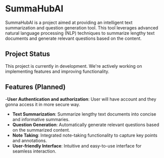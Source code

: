 
# SummaHubAI

SummaHubAI is a project aimed at providing an intelligent text summarization and question generation tool. This tool leverages advanced natural language processing (NLP) techniques to summarize lengthy text documents and generate relevant questions based on the content.

## Project Status

This project is currently in development. We're actively working on implementing features and improving functionality.

## Features (Planned)
-**User Authentication and authorization**: User will have account and they gonna access it in more secure way.
- **Text Summarization**: Summarize lengthy text documents into concise and informative summaries.
- **Question Generation**: Automatically generate relevant questions based on the summarized content.
- **Note Taking**: Integrated note-taking functionality to capture key points and annotations.
- **User-friendly Interface**: Intuitive and easy-to-use interface for seamless interaction.

